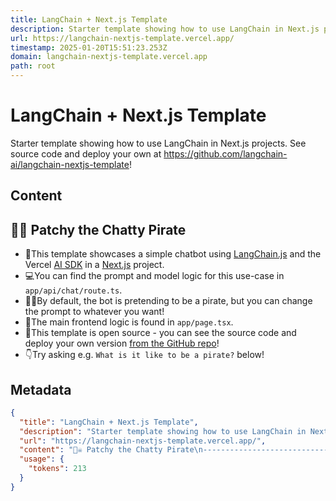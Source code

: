 ```yaml
---
title: LangChain + Next.js Template
description: Starter template showing how to use LangChain in Next.js projects. See source code and deploy your own at https://github.com/langchain-ai/langchain-nextjs-template!
url: https://langchain-nextjs-template.vercel.app/
timestamp: 2025-01-20T15:51:23.253Z
domain: langchain-nextjs-template.vercel.app
path: root
---
```


# LangChain + Next.js Template


Starter template showing how to use LangChain in Next.js projects. See source code and deploy your own at https://github.com/langchain-ai/langchain-nextjs-template!


## Content

🏴‍☠️ Patchy the Chatty Pirate
------------------------------

*   🤝This template showcases a simple chatbot using [LangChain.js](https://js.langchain.com/) and the Vercel [AI SDK](https://sdk.vercel.ai/docs) in a [Next.js](https://nextjs.org/) project.
*   💻You can find the prompt and model logic for this use-case in `app/api/chat/route.ts`.
*   🏴‍☠️By default, the bot is pretending to be a pirate, but you can change the prompt to whatever you want!
*   🎨The main frontend logic is found in `app/page.tsx`.
*   🐙This template is open source - you can see the source code and deploy your own version [from the GitHub repo](https://github.com/langchain-ai/langchain-nextjs-template)!
*   👇Try asking e.g. `What is it like to be a pirate?` below!

## Metadata

```json
{
  "title": "LangChain + Next.js Template",
  "description": "Starter template showing how to use LangChain in Next.js projects. See source code and deploy your own at https://github.com/langchain-ai/langchain-nextjs-template!",
  "url": "https://langchain-nextjs-template.vercel.app/",
  "content": "🏴‍☠️ Patchy the Chatty Pirate\n------------------------------\n\n*   🤝This template showcases a simple chatbot using [LangChain.js](https://js.langchain.com/) and the Vercel [AI SDK](https://sdk.vercel.ai/docs) in a [Next.js](https://nextjs.org/) project.\n*   💻You can find the prompt and model logic for this use-case in `app/api/chat/route.ts`.\n*   🏴‍☠️By default, the bot is pretending to be a pirate, but you can change the prompt to whatever you want!\n*   🎨The main frontend logic is found in `app/page.tsx`.\n*   🐙This template is open source - you can see the source code and deploy your own version [from the GitHub repo](https://github.com/langchain-ai/langchain-nextjs-template)!\n*   👇Try asking e.g. `What is it like to be a pirate?` below!",
  "usage": {
    "tokens": 213
  }
}
```
